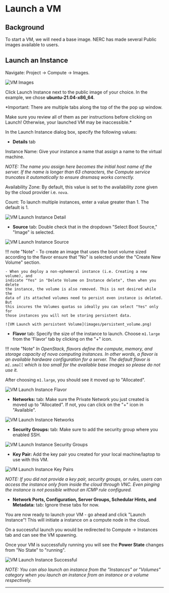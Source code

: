 # Launch a VM

## Background

To start a VM, we will need a base image.  NERC has made several Public images
available to users.

## Launch an Instance

Navigate: Project -> Compute -> Images.

![VM Images](images/vm_images.png)

Click Launch Instance next to the public image of your choice. In the example,
we chose **ubuntu-21.04-x86_64**.

*Important: There are multiple tabs along the top of the the pop up window.

Make sure you review all of them as per instructions before clicking on Launch!
Otherwise, your launched VM may be inaccessible.*

In the Launch Instance dialog box, specify the following values:

- **Details** tab

Instance Name: Give your instance a name that assign a name to the virtual machine.

*NOTE: The name you assign here becomes the initial host name of the server. If
the name is longer than 63 characters, the Compute service truncates it
automatically to ensure dnsmasq works correctly.*

Availability Zone: By default, this value is set to the availability zone given
by the cloud provider i.e. `nova`.

Count: To launch multiple instances, enter a value greater than 1. The default
is 1.

![VM Launch Instance Detail](images/vm_launch_details.png)

- **Source** tab: Double check that in the dropdown "Select Boot Source,"
"Image" is selected.

![VM Launch Instance Source](images/launch_source.png)

!!! note "Note"
    - To create an image that uses the boot volume sized according to the flavor
    ensure that "No" is selected under the "Create New Volume" section.

    - When you deploy a non-ephemeral instance (i.e. Creating a new volume), and
    indicate "Yes" in "Delete Volume on Instance delete", then when you delete
    the instance, the volume is also removed. This is not desired while the
    data of its attached volumes need to persist even instance is deleted. But
    this incures the Volumes quotas so ideally you can select "Yes" only for
    those instances you will not be storing persistent data.

    ![VM Launch with persistent Volume](images/persistent_volume.png)

- **Flavor** tab: Specify the size of the instance to launch. Choose `m1.large`
from the 'Flavor' tab by clicking on the "+" icon.

!!! note "Note"
    *In OpenStack, flavors define the compute, memory, and storage capacity of
    nova computing instances. In other words, a flavor is an available hardware
    configuration for a server. The default flavor is `m1.small` which is too
    small for the available base images so please do not use it.*

After choosing `m1.large`, you should see it moved up to "Allocated".

![VM Launch Instance Flavor](images/launch_flavor.png)

- **Networks:** tab: Make sure the Private Network you just created is moved up
to "Allocated". If not, you can click on the "+" icon in "Available".

![VM Launch Instance Networks](images/launch_networks.png)

- **Security Groups:** tab: Make sure to add the security group where you
enabled SSH.

![VM Launch Instance Security Groups](images/launch_security_groups.png)

- **Key Pair:** Add the key pair you created for your local machine/laptop to
use with this VM.

![VM Launch Instance Key Pairs](images/launch_security_key_pairs.png)

*NOTE: If you did not provide a key pair, security groups, or rules, users can
access the instance only from inside the cloud through VNC. Even pinging the
instance is not possible without an ICMP rule configured.*

- **Network Ports, Configuration, Server Groups, Schedular Hints, and
Metadata:** tab: Ignore these tabs for now.

You are now ready to launch your VM - go ahead and click "Launch Instance"!
This will initiate a instance on a compute node in the cloud.

On a successful launch you would be redirected to Compute -> Instances tab and
can see the VM spawning.

Once your VM is successfully running you will see the **Power State** changes
from "No State" to "running".

![VM Launch Instance Successful](images/running_instance.png)

*NOTE: You can also launch an instance from the "Instances" or "Volumes"
category when you launch an instance from an instance or a volume respectively.*

---
